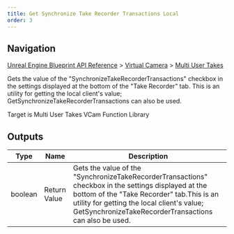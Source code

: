 ```yaml
---
title: Get Synchronize Take Recorder Transactions Local
order: 3
---
```

## Navigation

[Unreal Engine Blueprint API Reference](https://dev.epicgames.com/documentation/en-us/unreal-engine/BlueprintAPI) > [Virtual Camera](https://dev.epicgames.com/documentation/en-us/unreal-engine/BlueprintAPI/VirtualCamera) > [Multi User Takes](https://dev.epicgames.com/documentation/en-us/unreal-engine/BlueprintAPI/VirtualCamera/MultiUserTakes)

Gets the value of the "SynchronizeTakeRecorderTransactions" checkbox in the settings displayed at the bottom of the "Take Recorder" tab.
This is an utility for getting the local client's value; GetSynchronizeTakeRecorderTransactions can also be used.

Target is Multi User Takes VCam Function Library

## Outputs

| Type | Name | Description |
| --- | --- | --- |
| boolean | Return Value | Gets the value of the "SynchronizeTakeRecorderTransactions" checkbox in the settings displayed at the bottom of the "Take Recorder" tab.This is an utility for getting the local client's value; GetSynchronizeTakeRecorderTransactions can also be used. |
